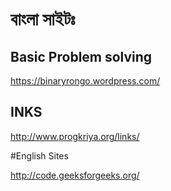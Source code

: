 # বাংলা সাইটঃ

## Basic Problem solving
https://binaryrongo.wordpress.com/

## INKS
http://www.progkriya.org/links/


#English Sites

http://code.geeksforgeeks.org/
